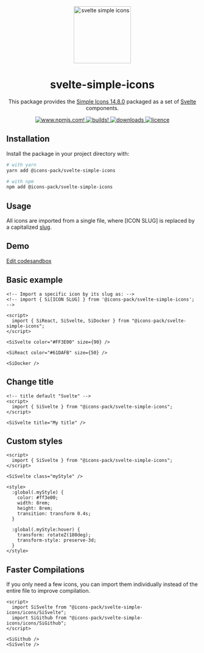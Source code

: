<div align="center">
  <img alt="svelte simple icons" src="./docs/svg/svelte-simple-icons.svg" width="150" />

# svelte-simple-icons

This package provides the [Simple Icons 14.8.0](https://github.com/simple-icons/simple-icons/releases/tag/14.8.0) packaged as a set of [Svelte](https://svelte.dev/) components.

  <a href="https://www.npmjs.com/package/@icons-pack/svelte-simple-icons" target="_blank">
    <img src="https://img.shields.io/npm/v/@icons-pack/svelte-simple-icons?color=CB061D&style=flat-square" alt="www.npmjs.com!" />
  </a>

  <a href="https://travis-ci.com/github/icons-pack/svelte-simple-icons" target="_blank">
    <img src="https://img.shields.io/travis/icons-pack/svelte-simple-icons?color=008660&style=flat-square" alt="builds!" />
  </a>

  <a href="https://www.npmjs.com/package/@icons-pack/svelte-simple-icons" target="_blank">
    <img src="https://img.shields.io/npm/dw/@icons-pack/svelte-simple-icons?color=087BB4&style=flat-square" alt="downloads" />
  </a>

  <a href="https://github.com/icons-pack/svelte-simple-icons/blob/canary/LICENSE" target="_blank">
    <img src="https://img.shields.io/npm/l/@icons-pack/svelte-simple-icons?color=008660&style=flat-square" alt="licence" />
  </a>
</div>

## Installation

Install the package in your project directory with:

```sh
# with yarn
yarn add @icons-pack/svelte-simple-icons

# with npm
npm add @icons-pack/svelte-simple-icons
```

## Usage

All icons are imported from a single file, where [ICON SLUG] is replaced by a capitalized [slug](https://github.com/simple-icons/simple-icons/blob/master/slugs.md).

## Demo

[Edit codesandbox](https://codesandbox.io/s/busy-satoshi-g52wq?file=/App.svelte)

## Basic example

```svelte
<!-- Import a specific icon by its slug as: -->
<!-- import { Si[ICON SLUG] } from '@icons-pack/svelte-simple-icons'; -->

<script>
  import { SiReact, SiSvelte, SiDocker } from "@icons-pack/svelte-simple-icons";
</script>

<SiSvelte color="#FF3E00" size={90} />

<SiReact color="#61DAFB" size={50} />

<SiDocker />
```

## Change title

```svelte
<!-- title default "Svelte" -->
<script>
  import { SiSvelte } from "@icons-pack/svelte-simple-icons";
</script>

<SiSvelte title="My title" />
```

## Custom styles

```svelte
<script>
  import { SiSvelte } from "@icons-pack/svelte-simple-icons";
</script>

<SiSvelte class="myStyle" />

<style>
  :global(.myStyle) {
    color: #ff3e00;
    width: 8rem;
    height: 8rem;
    transition: transform 0.4s;
  }

  :global(.myStyle:hover) {
    transform: rotateZ(180deg);
    transform-style: preserve-3d;
  }
</style>
```

## Faster Compilations

If you only need a few icons, you can import them individually instead of the entire file to improve compilation.

```svelte
<script>
  import SiSvelte from "@icons-pack/svelte-simple-icons/icons/SiSvelte";
  import SiGithub from "@icons-pack/svelte-simple-icons/icons/SiGithub";
</script>

<SiGithub />
<SiSvelte />
```
